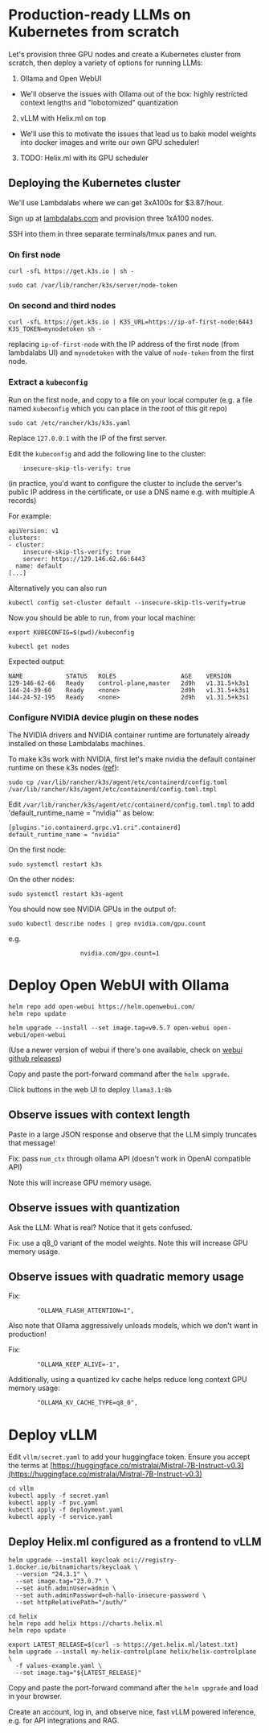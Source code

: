 # Production-ready LLMs on Kubernetes from scratch

Let's provision three GPU nodes and create a Kubernetes cluster from scratch, then deploy a variety of options for running LLMs:

1. Ollama and Open WebUI
  * We'll observe the issues with Ollama out of the box: highly restricted context lengths and "lobotomized" quantization
2. vLLM with Helix.ml on top
  * We'll use this to motivate the issues that lead us to bake model weights into docker images and write our own GPU scheduler!
3. TODO: Helix.ml with its GPU scheduler

## Deploying the Kubernetes cluster

We'll use Lambdalabs where we can get 3xA100s for $3.87/hour.

Sign up at [lambdalabs.com](https://lambdalabs.com/) and provision three 1xA100 nodes.

SSH into them in three separate terminals/tmux panes and run.

### On first node
```
curl -sfL https://get.k3s.io | sh -
```
```
sudo cat /var/lib/rancher/k3s/server/node-token
```

### On second and third nodes

```
curl -sfL https://get.k3s.io | K3S_URL=https://ip-of-first-node:6443 K3S_TOKEN=mynodetoken sh -
```
replacing `ip-of-first-node` with the IP address of the first node (from lambdalabs UI) and `mynodetoken` with the value of `node-token` from the first node.

### Extract a `kubeconfig`

Run on the first node, and copy to a file on your local computer (e.g. a file named `kubeconfig` which you can place in the root of this git repo)
```
sudo cat /etc/rancher/k3s/k3s.yaml
```
Replace `127.0.0.1` with the IP of the first server.

Edit the `kubeconfig` and add the following line to the cluster:
```
    insecure-skip-tls-verify: true
```

(in practice, you'd want to configure the cluster to include the server's public IP address in the certificate, or use a DNS name e.g. with multiple A records)

For example:
```
apiVersion: v1
clusters:
- cluster:
    insecure-skip-tls-verify: true
    server: https://129.146.62.66:6443
  name: default
[...]
```
Alternatively you can also run
```
kubectl config set-cluster default --insecure-skip-tls-verify=true
```

Now you should be able to run, from your local machine:
```
export KUBECONFIG=$(pwd)/kubeconfig
```
```
kubectl get nodes
```

Expected output:
```
NAME            STATUS   ROLES                  AGE    VERSION
129-146-62-66   Ready    control-plane,master   2d9h   v1.31.5+k3s1
144-24-39-60    Ready    <none>                 2d9h   v1.31.5+k3s1
144-24-52-195   Ready    <none>                 2d9h   v1.31.5+k3s1
```

### Configure NVIDIA device plugin on these nodes

The NVIDIA drivers and NVIDIA container runtime are fortunately already installed on these Lambdalabs machines.

To make k3s work with NVIDIA, first let's make nvidia the default container runtime on these k3s nodes ([ref](https://github.com/NVIDIA/k8s-device-plugin/issues/406#issuecomment-1852531772)):

```
sudo cp /var/lib/rancher/k3s/agent/etc/containerd/config.toml /var/lib/rancher/k3s/agent/etc/containerd/config.toml.tmpl
```

Edit `/var/lib/rancher/k3s/agent/etc/containerd/config.toml.tmpl` to add 'default_runtime_name = "nvidia"' as below:

```
[plugins."io.containerd.grpc.v1.cri".containerd]
default_runtime_name = "nvidia"
```

On the first node:
```
sudo systemctl restart k3s
```
On the other nodes:
```
sudo systemctl restart k3s-agent
```

You should now see NVIDIA GPUs in the output of:
```
sudo kubectl describe nodes | grep nvidia.com/gpu.count
```
e.g.
```
                    nvidia.com/gpu.count=1
```

# Deploy Open WebUI with Ollama

```
helm repo add open-webui https://helm.openwebui.com/
helm repo update
```
```
helm upgrade --install --set image.tag=v0.5.7 open-webui open-webui/open-webui
```

(Use a newer version of webui if there's one available, check on [webui github releases](https://github.com/open-webui/open-webui/releases))

Copy and paste the port-forward command after the `helm upgrade`.

Click buttons in the web UI to deploy `llama3.1:8b`

## Observe issues with context length

Paste in a large JSON response and observe that the LLM simply truncates that message!

Fix: pass `num_ctx` through ollama API (doesn't work in OpenAI compatible API)

Note this will increase GPU memory usage.

## Observe issues with quantization

Ask the LLM: What is real?
Notice that it gets confused.

Fix: use a q8_0 variant of the model weights. Note this will increase GPU memory usage.


## Observe issues with quadratic memory usage

Fix:
```
		"OLLAMA_FLASH_ATTENTION=1",
```

Also note that Ollama aggressively unloads models, which we don't want in production!

Fix:
```
		"OLLAMA_KEEP_ALIVE=-1",
```

Additionally, using a quantized kv cache helps reduce long context GPU memory usage:
```
		"OLLAMA_KV_CACHE_TYPE=q8_0",
```

# Deploy vLLM

Edit `vllm/secret.yaml` to add your huggingface token.
Ensure you accept the terms at [https://huggingface.co/mistralai/Mistral-7B-Instruct-v0.3](https://huggingface.co/mistralai/Mistral-7B-Instruct-v0.3)

```
cd vllm
kubectl apply -f secret.yaml
kubectl apply -f pvc.yaml
kubectl apply -f deployment.yaml
kubectl apply -f service.yaml
```

## Deploy Helix.ml configured as a frontend to vLLM

```
helm upgrade --install keycloak oci://registry-1.docker.io/bitnamicharts/keycloak \
  --version "24.3.1" \
  --set image.tag="23.0.7" \
  --set auth.adminUser=admin \
  --set auth.adminPassword=oh-hallo-insecure-password \
  --set httpRelativePath="/auth/"
```
```
cd helix
helm repo add helix https://charts.helix.ml
helm repo update
```

```
export LATEST_RELEASE=$(curl -s https://get.helix.ml/latest.txt)
helm upgrade --install my-helix-controlplane helix/helix-controlplane \
  -f values-example.yaml \
  --set image.tag="${LATEST_RELEASE}"
```

Copy and paste the port-forward command after the `helm upgrade` and load in your browser.

Create an account, log in, and observe nice, fast vLLM powered inference, e.g. for API integrations and RAG.
